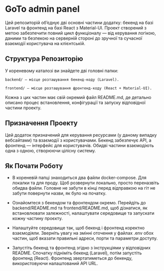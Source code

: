 
# GoTo admin panel

Цей репозиторій об’єднує дві основні частини додатку: бекенд на базі Laravel та фронтенд на базі React з Material-UI. Проект створений з метою забезпечити повний цикл функціоналу — від керування логікою, даними та безпекою на серверній стороні до зручної та сучасної взаємодії користувача на клієнтській.


## Структура Репозиторію

У кореневому каталозі ви знайдете дві головні папки:

    backend/ — місце розташування бекенд-коду (Laravel).

    frontend/ — місце розташування фронтенд-коду (React + Material-UI).

Кожна з цих частин має свій окремий файл README.md, де детально описано процес встановлення, конфігурації та запуску відповідної частини проекту.
## Призначення Проекту

Цей додаток призначений для керування ресурсами (у даному випадку вебсайтами) та взаємодії з користувачами. Бекенд забезпечує API, а фронтенд — інтерфейс для користувачів. Обидві частини взаємодіють одна з одною, створюючи цілісну систему.
## Як Почати Роботу

- В кореневій папці знаходиться два файли docker-compose. Для локалки та для проду. Щоб розвернути локально, просто переназвіть обидва файли. Головне не забути в кінці перед відправкою на гіт не забути повернути назви, як було на початку.


- Ознайомтеся з бекендом та фронтендом окремо. Перейдіть до backend/README.md та frontend/README.md, щоб дізнатися, як встановлювати залежності, налаштувати середовище та запускати кожну частину проєкту.


- Налаштуйте середовище так, щоб бекенд і фронтенд коректно взаємодіяли. Зверніть увагу на змінні оточення у файлах .env обох частин, щоб вказати правильні адреси, порти та параметри доступу.


- Запустіть бекенд та фронтенд згідно з інструкціями у відповідних README. Спочатку підніміть бекенд (Laravel), потім запустіть фронтенд (React). Фронтенд звертатиметься до бекенду, використовуючи налаштований API URL.